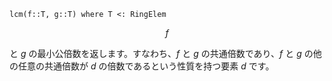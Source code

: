 ```
lcm(f::T, g::T) where T <: RingElem
```

$$
f
$$

と $g$ の最小公倍数を返します。すなわち、$f$ と $g$ の共通倍数であり、$f$ と $g$ の他の任意の共通倍数が $d$ の倍数であるという性質を持つ要素 $d$ です。
